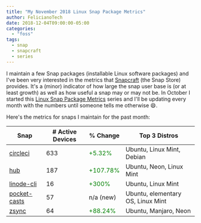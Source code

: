 ```yaml
---
title: "My November 2018 Linux Snap Package Metrics"
author: FelicianoTech
date: 2018-12-04T09:00:00-05:00
categories:
  - "foss"
tags:
  - snap
  - snapcraft
  - series
---
```


I maintain a few Snap packages (installable Linux software packages) and I've been very interested in the metrics that [Snapcraft][snapcraft] (the Snap Store) provides.
It's a (minor) indicator of how large the snap user base is (or at least growth) as well as how useful a snap may or may not be.
In October I started this [Linux Snap Package Metrics](/blog/october-2018-snap-metrics/) series and I'll be updating every month with the numbers until someone tells me otherwise :smile:.

Here's the metrics for snaps I maintain for the past month:

<!--more-->

| Snap | # Active Devices | % Change | Top 3 Distros |
| --- | --- | --- | --- |
| [circleci](https://Snapcraft.io/circleci) | 633 | <span style="color:green">+5.32%</span> | Ubuntu, Linux Mint, Debian |
| [hub](https://Snapcraft.io/hub) | 187 | <span style="color:green">+107.78%</span> | Ubuntu, Neon, Linux Mint |
| [linode-cli](https://Snapcraft.io/linode-cli) | 16 | <span style="color:green">+300%</span> | Ubuntu, Linux Mint |
| [pocket-casts](https://Snapcraft.io/pocket-casts) | 57 | n/a (new) | Ubuntu, elementary OS, Linux Mint |
| [zsync](https://Snapcraft.io/zsync) | 64 | <span style="color:green">+88.24%</span> | Ubuntu, Manjaro, Neon |



[snapcraft]: https://Snapcraft.io
